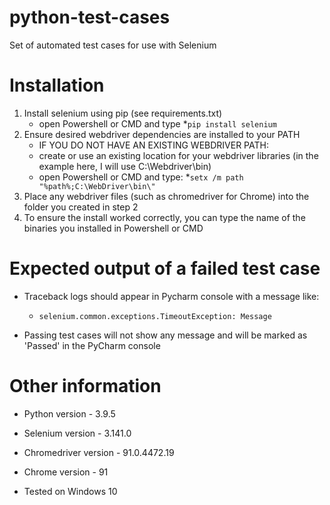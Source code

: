 # python-test-cases
 Set of automated test cases for use with Selenium

# Installation
 1. Install selenium using pip (see requirements.txt)
     * open Powershell or CMD and type 
	*`pip install selenium`
 2. Ensure desired webdriver dependencies are installed to your PATH
     * IF YOU DO NOT HAVE AN EXISTING WEBDRIVER PATH: 
	* create or use an existing location for your webdriver libraries (in the example here, I will use C:\Webdriver\bin)
	* open Powershell or CMD and type: 
	    *`setx /m path "%path%;C:\WebDriver\bin\"`
 3. Place any webdriver files (such as chromedriver for Chrome) into the folder you created in step 2
 4. To ensure the install worked correctly, you can type the name of the binaries you installed in Powershell or CMD

# Expected output of a failed test case
 * Traceback logs should appear in Pycharm console with a message like:
     * `selenium.common.exceptions.TimeoutException: Message`

 * Passing test cases will not show any message and will be marked as 'Passed' in the PyCharm console

# Other information
 * Python version - 3.9.5
 * Selenium version - 3.141.0
 * Chromedriver version - 91.0.4472.19
 * Chrome version - 91
 
 * Tested on Windows 10




